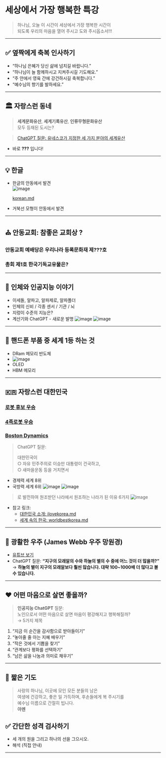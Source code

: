 # 세상에서 가장 행복한 특강

> 하나님, 오늘 이 시간이 
> 세상에서 가장 행복한 시간이  
> 되도록 우리의 마음을 열어 주시고
> 도와 주시옵소서!!!

---

## ✅ 옆짝에게 축복 인사하기

- “하나님 은혜가 당신 삶에 넘치길 바랍니다.”
- “하나님이 늘 함께하시고 지켜주시길 기도해요.”
- “주 안에서 영육 간에 강건하시길 축복합니다.”
- “예수님의 향기를 발하세요.”

---

## 🏛 자랑스런 동네

> **세계문화유산**, **세계기록유산**, **인류무형문화유산**  
> 모두 등재된 도시는?

> [ChatGPT 질문: 유네스코가 지정한 세 가지 분야의 세계유산](https://github.com/jcshim/speciallecture/blob/main/proudAndong.md)  
- 바로 **???** 입니다!

---
## 💡 한글

- 한글의 안동에서 발견  
![image](https://github.com/user-attachments/assets/b103e8e2-9232-460e-859d-c17c9a72bc2d)

  [korean.md](https://github.com/jcshim/speciallecture/blob/main/korean.md)
- 거북선 모형이 안동에서 발견
 
---

## ⛪ 안동교회: 참좋은 교회상 ?
### 안동교회 예배당은 우리나라 등록문화재 제???호
### 총회 제1호 한국기독교유물은?

---

## 🧠 인체와 인공지능 이야기

- 이세돌, 알파고, 알파제로, 알파폴더
- 인체의 신비 / 각종 센서 / 기관 / 뇌
- 지렁이 수준의 지능은?
- 계산기와 ChatGPT - 새로운 발명
![image](https://github.com/user-attachments/assets/e8226941-d242-4715-bf7d-17f55e598c46)
![image](https://github.com/user-attachments/assets/4d917306-606b-42f5-9b79-deb7afe5f010)

---

## 📱 핸드폰 부품 중 세계 1등 하는 것
- DRam 메모리 반도체
- ![image](https://github.com/user-attachments/assets/1d2f37b2-7023-4b9f-9503-308e53b1f905)
- OLED
- HBM 메모리

---

## 🇰🇷 자랑스런 대한민국

### [로봇 휴보 우승](https://youtu.be/v6-heLIg85o?si=GCzLObqREKVldik1)
### [4족로봇 우승](https://youtu.be/pG1LGyNKkeA?si=Zljyc9jicPFvd-a1)
### [Boston Dynamics](https://youtu.be/I44_zbEwz_w?si=uzInPg9FXaJHsCAt&t=25) 
> ChatGPT 질문:
> 
> 대한민국이  
  ○ 자유 민주주의로 이승만 대통령이 건국하고,  
  ○ 새마을운동 등을 거치면서  
  - 경제력 세계 8위  
  - 국방력 세계 6위
![image](https://github.com/user-attachments/assets/672e2a06-513e-4c04-81e0-4786a466e4d6)
![image](https://github.com/user-attachments/assets/533691af-bcb2-4b9a-b7c8-1f5011c8461a)
 
> 로 발전하여 원조받던 나라에서 원조하는 나라가 된 이유 6가지
![image](https://github.com/user-attachments/assets/cc87216d-c34f-47fb-88c2-41558fa9ee69)

- 참고 링크:
  - [대한민국 소개: ilovekorea.md](https://github.com/jcshim/speciallecture/blob/main/ilovekorea.md)
  - [세계 속의 한국: worldbestkorea.md](https://github.com/jcshim/speciallecture/blob/main/worldbestkorea.md)

---
## 🌌 광활한 우주 (James Webb 우주 망원경)

- [유튜브 보기](https://youtube.com/shorts/Jjc6fbX0SSE?si=7F9oHW64Po9Ag2ch)
- ChatGPT 질문: **“지구의 모래알의 수와 하늘의 별의 수 중에 어느 것이 더 많을까?”**  
  → **하늘의 별이 지구의 모래알보다 훨씬 많습니다. 대략 100~1000배 더 많다고 볼 수 있습니다.**

---

## ❤️ 어떤 마음으로 살면 좋을까?

> **인공지능 ChatGPT** 질문:  
> 노인으로서 어떤 마음으로 살면 마음이 평강해지고 행복해질까?  
> → 5가지 제목

1. “지금 이 순간을 감사함으로 받아들이기”
2. “놓아줄 줄 아는 지혜 배우기”
3. “작은 것에서 기쁨을 찾기”
4. “관계보다 평화를 선택하기”
5. “남은 삶을 나눔과 의미로 채우기”

---

## 🙏 짧은 기도

> 사랑의 하나님, 이곳에 모인 모든 분들의 남은  
> 여생에 건강하고, 좋은 일 가득하며, 후손들에게 복 주시기를  
> 예수님 이름으로 간절히 빕니다.  
> **아멘**

## ✅ 간단한 성격 검사하기
- 세 개의 원을 그리고 하나의 선을 그으시오.
- 해석 (직접 안내)

---
